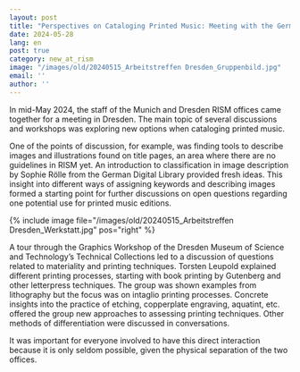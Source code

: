 ```yaml
---
layout: post
title: "Perspectives on Cataloging Printed Music: Meeting with the German RISM Offices"
date: 2024-05-28
lang: en
post: true
category: new_at_rism
image: "/images/old/20240515_Arbeitstreffen Dresden_Gruppenbild.jpg"
email: ''
author: ''
---
```


In mid-May 2024, the staff of the Munich and Dresden RISM offices came together for a meeting in Dresden. The main topic of several discussions and workshops was exploring new options when cataloging printed music. 

One of the points of discussion, for example, was finding tools to describe images and illustrations found on title pages, an area where there are no guidelines in RISM yet. An introduction to classification in image description by Sophie Rölle from the German Digital Library provided fresh ideas. This insight into different ways of assigning keywords and describing images formed a starting point for further discussions on open questions regarding one potential use for printed music editions. 

{% include image file="/images/old/20240515_Arbeitstreffen Dresden_Werkstatt.jpg" pos="right" %}

A tour through the Graphics Workshop of the Dresden Museum of Science and Technology’s Technical Collections led to a discussion of questions related to materiality and printing techniques. Torsten Leupold explained different printing processes, starting with book printing by Gutenberg and other letterpress techniques. The group was shown examples from lithography but the focus was on intaglio printing processes. Concrete insights into the practice of etching, copperplate engraving, aquatint, etc. offered the group new approaches to assessing printing techniques. Other methods of differentiation were discussed in conversations.

It was important for everyone involved to have this direct interaction because it is only seldom possible, given the physical separation of the two offices.
